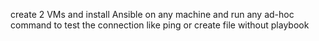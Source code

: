 create 2 VMs and install Ansible on any machine and run any ad-hoc command to test the connection like ping or create file without playbook
